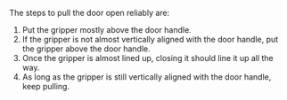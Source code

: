 The steps to pull the door open reliably are:
1. Put the gripper mostly above the door handle.
2. If the gripper is not almost vertically aligned with the door handle, put the gripper above the door handle.
3. Once the gripper is almost lined up, closing it should line it up all the way.
4. As long as the gripper is still vertically aligned with the door handle, keep pulling.